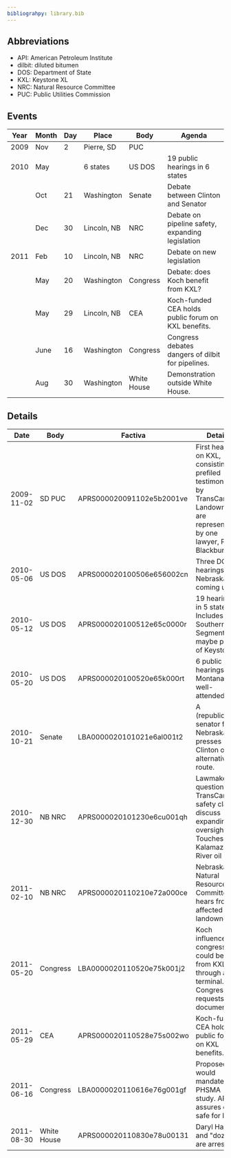 ```yaml
---
bibliograhpy: library.bib
---
```


## Abbreviations

* API: American Petroleum Institute
* dilbit: diluted bitumen
* DOS: Department of State
* KXL: Keystone XL
* NRC: Natural Resource Committee
* PUC: Public Utilities Commission

## Events

Year    | Month | Day   | Place         | Body          | Agenda
---     | ---   | ---   | ------        | -----         | --------------
2009    | Nov   | 2     | Pierre, SD    | PUC           | 
2010    | May   |       | 6 states      | US DOS        | 19 public hearings in 6 states
</br>   | Oct   | 21    | Washington    | Senate        | Debate between Clinton and Senator
</br>   | Dec   | 30    | Lincoln, NB   | NRC           | Debate on pipeline safety, expanding legislation
2011    | Feb   | 10    | Lincoln, NB   | NRC           | Debate on new legislation
</br>   | May   | 20    | Washington    | Congress      | Debate: does Koch benefit from KXL?
</br>   | May   | 29    | Lincoln, NB   | CEA           | Koch-funded CEA holds public forum on KXL benefits.
</br>   | June  | 16    | Washington    | Congress      | Congress debates dangers of dilbit for pipelines.
</br>   | Aug   | 30    | Washington    | White House   | Demonstration outside White House.

## Details

Date        | Body          | Factiva                   | Details
---         | ---           | ------                    | ------------------
2009-11-02  | SD PUC        | APRS000020091102e5b2001ve | First hearing on KXL, consisting of prefiled testimonies by TransCanada. Landowners are represented by one lawyer, Paul Blackburn.
2010-05-06  | US DOS        | APRS000020100506e656002cn | Three DOS hearings in Nebraska coming up.
2010-05-12  | US DOS        | APRS000020100512e65c0000r | 19 hearings in 5 states. Includes Southern Segment and maybe parts of Keystone?
2010-05-20  | US DOS        | APRS000020100520e65k000rt | 6 public hearings in Montana, not well-attended.
2010-10-21  | Senate        | LBA0000020101021e6al001t2 | A (republican) senator from Nebraska presses Clinton on alternative route. 
2010-12-30  | NB NRC        | APRS000020101230e6cu001qh | Lawmakers question TransCanada safety claims, discuss expanding oversight. Touches on Kalamazoo River oil spill.
2011-02-10  | NB NRC        | APRS000020110210e72a000ce | Nebraska Natural Resource Committee hears from affected landowners.
2011-05-20  | Congress      | LBA0000020110520e75k001j2 | Koch influences congress and could benefit from KXL through an oil terminal. Congress requests document.
2011-05-29  | CEA           | APRS000020110528e75s002wo | Koch-funded CEA holds public forum on KXL benefits.
2011-06-16  | Congress      | LBA0000020110616e76g001gf | Proposed law would mandate PHSMA study. API assures dilbit safe for lines.
2011-08-30  | White House   | APRS000020110830e78u00131 | Daryl Hannah and "dozenz" are arrested.